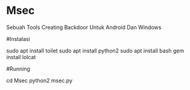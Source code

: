 # Msec
Sebuah Tools Creating Backdoor Untuk Android Dan Windows

#Instalasi

sudo apt install toilet
sudo apt install python2
sudo apt install bash
gem install lolcat

#Running

cd Msec
python2 msec.py
